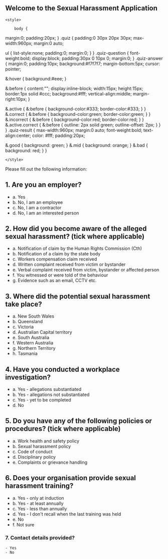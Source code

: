 ## Welcome to the Sexual Harassment Application

<!-- Use the [editor on GitHub](https://github.com/spirradical/Sexual-Harassment-App-Demo/edit/gh-pages/index.md) to maintain and preview the content for this website in Markdown files.

### Markdown

Markdown is a lightweight and easy-to-use syntax for styling your writing. It includes conventions for

```markdown
Syntax highlighted code block

# Header 1
## Header 2
### Header 3

- Bulleted
- List

1. Numbered
2. List

**Bold** and _Italic_ and `Code` text

[Link](url) and ![Image](src)
```

For more details see [GitHub Flavored Markdown](https://guides.github.com/features/mastering-markdown/).

### Jekyll Themes

Your Pages site will use the layout and styles from the Jekyll theme you have selected in your [repository settings](https://github.com/spirradical/Sexual-Harassment-App-Demo/settings/pages). The name of this theme is saved in the Jekyll `_config.yml` configuration file.

### Support or Contact

Having trouble with Pages? Check out our [documentation](https://docs.github.com/categories/github-pages-basics/) or [contact support](https://support.github.com/contact) and we’ll help you sort it out.

-->


<head>
    
    <style>
        
        body {
  margin:0;
  padding:20px;
}
.quiz {
  padding:0 30px 20px 30px;
  max-width:960px;
  margin:0 auto;
  
  ul {
    list-style:none;
    padding:0;
    margin:0;
  }
}
.quiz-question {
  font-weight:bold;
  display:block;
  padding:30px 0 10px 0;
  margin:0;
}
.quiz-answer {
  margin:0;
  padding:10px;
  background:#f7f7f7;
  margin-bottom:5px;
  cursor: pointer;
  
  &:hover {
    background:#eee;
  }
  
  &:before {
    content:"";
    display:inline-block;
    width:15px;
    height:15px;
    border:1px solid #ccc;
    background:#fff;
    vertical-align:middle;
    margin-right:10px;
  }
  
  &.active {
    &:before {
      background-color:#333;
      border-color:#333;
    }
  }
  &.correct {
    &:before {
      background-color:green;
      border-color:green;
    }
  }
  &.incorrect {
    &:before {
      background-color:red;
      border-color:red;
    }
  }
  &.active.correct {
    &:before {
      outline: 2px solid green;
      outline-offset: 2px;
    }
  }
}
.quiz-result {
  max-width:960px;
  margin:0 auto;
  font-weight:bold;
  text-align:center;
  color: #fff;
  padding:20px;
  
  &.good {
    background: green;
  }
  &.mid {
    background: orange;
  }
  &.bad {
    background: red;
  }
}
        
    </style>


Please fill out the following information:

<div class="quiz">

<h2 class="quiz-question">1. Are you an employer?</h2>
<ul data-quiz-question="1">
    <li class="quiz-answer" data-quiz-answer="a">a. Yes</li>
    <li class="quiz-answer" data-quiz-answer="b">b. No, I am an employee</li>
    <li class="quiz-answer" data-quiz-answer="c">c. No, I am a contractor</li>
    <li class="quiz-answer" data-quiz-answer="d">d. No, I am an interested person</li>
</ul>
     
<h2 class="quiz-question">2. How did you become aware of the alleged sexual harassment? (tick where applicable)</h2>
<ul data-quiz-question="2">
    <li class="quiz-answer" data-quiz-answer="a">a. Notification of claim by the Human Rights Commission (Cth)</li>
    <li class="quiz-answer" data-quiz-answer="b">b. Notification of a claim by the state body</li>
    <li class="quiz-answer" data-quiz-answer="c">c. Workers compensation claim received</li>
    <li class="quiz-answer" data-quiz-answer="d">d. Written complaint received from victim or bystander</li>
    <li class="quiz-answer" data-quiz-answer="e">e. Verbal complaint received from victim, bystander or affected person</li>
    <li class="quiz-answer" data-quiz-answer="f">f. You witnessed or were told of the behaviour</li>
    <li class="quiz-answer" data-quiz-answer="a">g. Evidence such as an email, CCTV etc.</li>
</ul>
    
<h2 class="quiz-question">3. Where did the potential sexual harassment take place?</h2>
<ul data-quiz-question="3">
    <li class="quiz-answer" data-quiz-answer="a">a. New South Wales</li>
    <li class="quiz-answer" data-quiz-answer="b">b. Queensland</li>
    <li class="quiz-answer" data-quiz-answer="c">c. Victoria</li>
    <li class="quiz-answer" data-quiz-answer="d">d. Australian Capital territory</li>
    <li class="quiz-answer" data-quiz-answer="e">e. South Australia</li>
    <li class="quiz-answer" data-quiz-answer="f">f. Western Australia</li>
    <li class="quiz-answer" data-quiz-answer="g">g. Northern Territory</li>
    <li class="quiz-answer" data-quiz-answer="h">h. Tasmania</li>
</ul>
    
<h2 class="quiz-question">4. Have you conducted a workplace investigation?</h2>
<ul data-quiz-question="4">
    <li class="quiz-answer" data-quiz-answer="a">a. Yes - allegations substantiated</li>
    <li class="quiz-answer" data-quiz-answer="b">b. Yes - allegations not substantiated</li>
    <li class="quiz-answer" data-quiz-answer="c">c. Yes - yet to be completed</li>
    <li class="quiz-answer" data-quiz-answer="d">d. No</li>
</ul>
    
<h2 class="quiz-question">5. Do you have any of the following policies or procedures? (tick where applicable)</h2>
<ul data-quiz-question="5">
    <li class="quiz-answer" data-quiz-answer="a">a. Work health and safety policy</li>
    <li class="quiz-answer" data-quiz-answer="b">b. Sexual harassment policy</li>
    <li class="quiz-answer" data-quiz-answer="c">c. Code of conduct</li>
    <li class="quiz-answer" data-quiz-answer="d">d. Disciplinary policy</li>
    <li class="quiz-answer" data-quiz-answer="e">e. Complaints or grievance handling</li>
</ul>
    
<h2 class="quiz-question">6. Does your organisation provide sexual harassment training?</h2>
<ul data-quiz-question="6">
    <li class="quiz-answer" data-quiz-answer="a">a. Yes - only at induction</li>
    <li class="quiz-answer" data-quiz-answer="b">b. Yes - at least annually</li>
    <li class="quiz-answer" data-quiz-answer="c">c. Yes - less than annually</li>
    <li class="quiz-answer" data-quiz-answer="d">d. Yes - I don't recall when the last training was held</li>
    <li class="quiz-answer" data-quiz-answer="e">e. No</li>
    <li class="quiz-answer" data-quiz-answer="f">f. Not sure</li>
</ul>
    
</div>
    
### 7. Contact details provided?

    - Yes
    - No
    
<div class="quiz-result"></div>

    
    
</head> 
   
